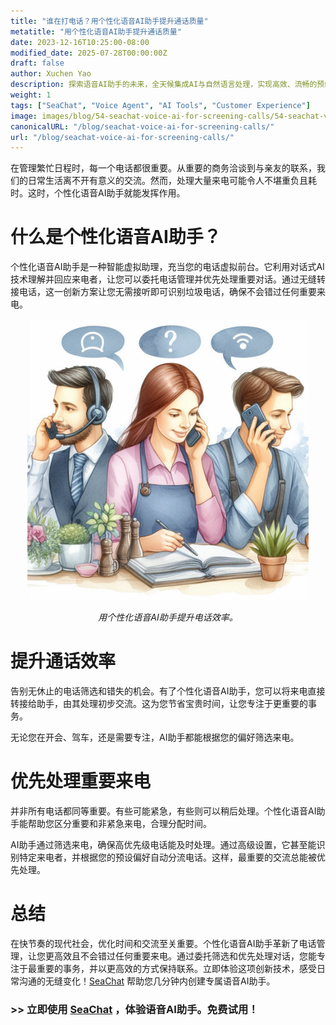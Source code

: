 ```yaml
---
title: "谁在打电话？用个性化语音AI助手提升通话质量"
metatitle: "用个性化语音AI助手提升通话质量"
date: 2023-12-16T10:25:00-08:00
modified_date: 2025-07-28T00:00:00Z
draft: false
author: Xuchen Yao
description: 探索语音AI助手的未来，全天候集成AI与自然语言处理，实现高效、流畅的预约安排。
weight: 1
tags: ["SeaChat", "Voice Agent", "AI Tools", "Customer Experience"]
image: images/blog/54-seachat-voice-ai-for-screening-calls/54-seachat-voice-ai-for-screening-calls.png
canonicalURL: "/blog/seachat-voice-ai-for-screening-calls/"
url: "/blog/seachat-voice-ai-for-screening-calls/"
---
```


在管理繁忙日程时，每一个电话都很重要。从重要的商务洽谈到与亲友的联系，我们的日常生活离不开有意义的交流。然而，处理大量来电可能令人不堪重负且耗时。这时，个性化语音AI助手就能发挥作用。

# 什么是个性化语音AI助手？

个性化语音AI助手是一种智能虚拟助理，充当您的电话虚拟前台。它利用对话式AI技术理解并回应来电者，让您可以委托电话管理并优先处理重要对话。通过无缝转接电话，这一创新方案让您无需接听即可识别垃圾电话，确保不会错过任何重要来电。

<center>
<img height="450px" src="/images/blog/50x-all-seachat-agents/transfer-to-and-from-ai-agent.jpeg" alt="用个性化语音AI助手提升电话效率。"/>

*用个性化语音AI助手提升电话效率。*
</center>

# 提升通话效率

告别无休止的电话筛选和错失的机会。有了个性化语音AI助手，您可以将来电直接转接给助手，由其处理初步交流。这为您节省宝贵时间，让您专注于更重要的事务。

无论您在开会、驾车，还是需要专注，AI助手都能根据您的偏好筛选来电。

# 优先处理重要来电

并非所有电话都同等重要。有些可能紧急，有些则可以稍后处理。个性化语音AI助手能帮助您区分重要和非紧急来电，合理分配时间。

AI助手通过筛选来电，确保高优先级电话能及时处理。通过高级设置，它甚至能识别特定来电者，并根据您的预设偏好自动分流电话。这样，最重要的交流总能被优先处理。

# 总结

在快节奏的现代社会，优化时间和交流至关重要。个性化语音AI助手革新了电话管理，让您更高效且不会错过任何重要来电。通过委托筛选和优先处理对话，您能专注于最重要的事务，并以更高效的方式保持联系。立即体验这项创新技术，感受日常沟通的无缝变化！[SeaChat](https://chat.seasalt.ai/?utm_source=blog) 帮助您几分钟内创建专属语音AI助手。

### >> 立即使用 [SeaChat](https://chat.seasalt.ai/?utm_source=blog) ，体验语音AI助手。免费试用！
